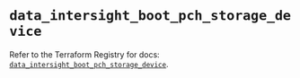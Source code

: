 # `data_intersight_boot_pch_storage_device`

Refer to the Terraform Registry for docs: [`data_intersight_boot_pch_storage_device`](https://registry.terraform.io/providers/ciscodevnet/intersight/1.0.71/docs/data-sources/boot_pch_storage_device).

